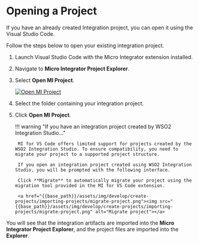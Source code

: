 # Opening a Project

If you have an already created Integration project, you can open it using the Visual Studio Code. 

Follow the steps below to open your existing integration project.

1. Launch Visual Studio Code with the Micro Integrator extension installed.

2. Navigate to **Micro Integrator Project Explorer**.

3. Select **Open MI Project**.  

    <a href="{{base_path}}/assets/img/develop/create-projects/importing-projects/open-mi-project.png"><img src="{{base_path}}/assets/img/develop/create-projects/importing-projects/open-mi-project.png" alt="Open MI Project"></a>

2. Select the folder containing your integration project.

3. Click **Open MI Project**.

    !!! warning "If you have an integration project created by WSO2 Integration Studio..."
    
        MI for VS Code offers limited support for projects created by the WSO2 Integration Studio. To ensure compatibility, you need to migrate your project to a supported project structure.
       
        If you open an integration project created using WSO2 Integration Studio, you will be prompted with the following interface.
    
        Click **Migrate** to automatically migrate your project using the migration tool provided in the MI for VS Code extension.
    
        <a href="{{base_path}}/assets/img/develop/create-projects/importing-projects/migrate-project.png"><img src="{{base_path}}/assets/img/develop/create-projects/importing-projects/migrate-project.png" alt="Migrate project"></a>

You will see that the integration artifacts are imported into the **Micro Integrator Project Explorer**, and the project files are imported into the **Explorer**.
